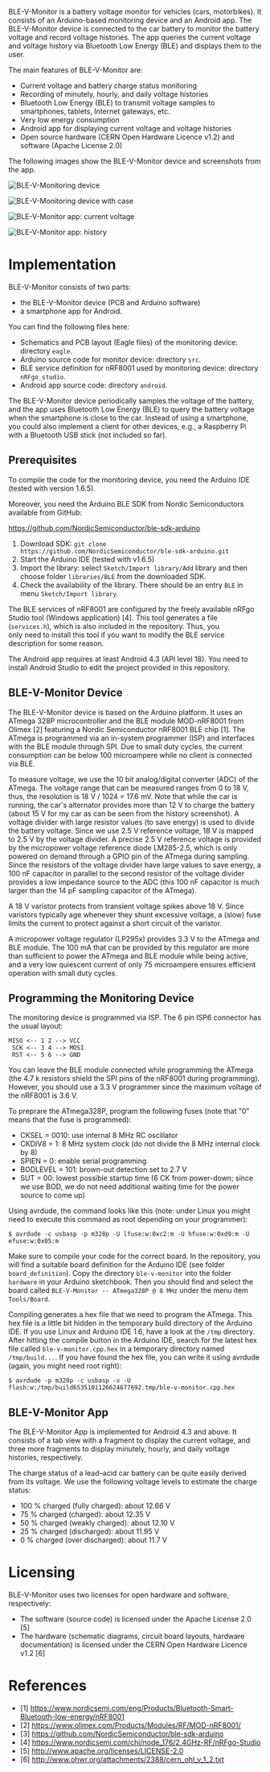 BLE-V-Monitor is a battery voltage monitor for vehicles (cars, motorbikes). It consists of an Arduino-based monitoring device and an Android app. The BLE-V-Monitor device is connected to the car battery to monitor the battery voltage and record voltage histories. The app queries the current voltage and voltage history via Bluetooth Low Energy (BLE) and displays them to the user.

The main features of BLE-V-Monitor are:

- Current voltage and battery charge status monitoring
- Recording of minutely, hourly, and daily voltage histories
- Bluetooth Low Energy (BLE) to transmit voltage samples to smartphones, tablets, Internet gateways, etc.
- Very low energy consumption
- Android app for displaying current voltage and voltage histories
- Open source hardware (CERN Open Hardware Licence v1.2) and software (Apache License 2.0)

The following images show the BLE-V-Monitor device and screenshots from the app.

![BLE-V-Monitoring device](/img/ble-v-monitor_device.jpg)

![BLE-V-Monitoring device with case](/img/ble-v-monitor_device_case.jpg)

![BLE-V-Monitor app: current voltage](/img/screenshot_current_voltage.png)

![BLE-V-Monitor app: history](/img/screenshot_voltage_history.png)

# Implementation

BLE-V-Monitor consists of two parts: 

* the BLE-V-Monitor device (PCB and Arduino software)
* a smartphone app for Android. 

You can find the following files here:

* Schematics and PCB layout (Eagle files) of the monitoring device: directory `eagle`.
* Arduino source code for monitor device: directory `src`.
* BLE service definition for nRF8001 used by monitoring device: directory `nRFgo_studio`. 
* Android app source code: directory `android`.

The BLE-V-Monitor device periodically samples the voltage of the battery, and the app uses Bluetooth Low Energy (BLE) to query the battery voltage when the smartphone is close to the car. Instead of using a smartphone, you could also implement a client for other devices, e.g., a Raspberry Pi with a Bluetooth USB stick (not included so far).

## Prerequisites

To compile the code for the monitoring device, you need the Arduino IDE (tested with version 1.6.5).

Moreover, you need the Arduino BLE SDK from Nordic Semiconductors available 
from GitHub:

https://github.com/NordicSemiconductor/ble-sdk-arduino

1. Download SDK: `git clone https://github.com/NordicSemiconductor/ble-sdk-arduino.git`
2. Start the Arduino IDE (tested with v1.6.5)
3. Import the library: select `Sketch/Import library/Add` library and 
   then choose folder `libraries/BLE` from the downloaded SDK.
4. Check the availability of the library. There should be an entry `BLE`
   in menu `Sketch/Import library`.

The BLE services of nRF8001 are configured by the freely available nRFgo 
Studio tool (Windows application) [4]. This tool generates a file 
(`services.h`), which is also included in the repository. Thus, you  
only need to install this tool if you want to modify the BLE service 
description for some reason.

The Android app requires at least Android 4.3 (API level 18). You need to install Android Studio to edit the project provided in this repository.

## BLE-V-Monitor Device

The BLE-V-Monitor device is based on the Arduino platform. It uses an ATmega 328P microcontroller and the BLE module MOD-nRF8001 from Olimex [2] featuring a Nordic Semiconductor nRF8001 BLE chip [1]. The ATmega is programmed via an in-system programmer (ISP) and interfaces with the BLE module through SPI. Due to small duty cycles, the current consumption can be below 100 microampere while no client is connected via BLE.

To measure voltage, we use the 10 bit analog/digital converter (ADC) of the ATmega. The voltage range that can be measured ranges from 0 to 18 V, thus, the resolution is 18 V / 1024 = 17.6 mV. Note that while the car is running, the car's alternator provides more than 12 V to charge the battery (about 15 V for my car as can be seen from the history screenshot). A voltage divider with large resistor values (to save energy) is used to divide the battery voltage. Since we use 2.5 V reference voltage, 18 V is mapped to 2.5 V by the voltage divider. A precise 2.5 V reference voltage is provided by the micropower voltage reference diode LM285-2.5, which is only powered on demand through a GPIO pin of the ATmega during sampling. Since the resistors of the voltage divider have large values to save energy, a 100 nF capacitor in parallel to the second resistor of the voltage divider provides a low impedance source to the ADC (this 100 nF capacitor is much larger than the 14 pF sampling capacitor of the ATmega).  

A 18 V varistor protects from transient voltage spikes above 18 V. Since varistors typically age whenever they shunt excessive voltage, a (slow) fuse limits the current to protect against a short circuit of the varistor.

A micropower voltage regulator (LP295x) provides 3.3 V to the ATmega and BLE module. The 100 mA that can be provided by this regulator are more than sufficient to power the ATmega and BLE module while being active, and a very low quiescent current of only 75 microampere ensures efficient operation with small duty cycles.

## Programming the Monitoring Device

The monitoring device is programmed via ISP. The 6 pin ISP6 connector has the usual layout:

    MISO <-- 1 2 --> VCC
     SCK <-- 3 4 --> MOSI
     RST <-- 5 6 --> GND

You can leave the BLE module connected while programming the ATmega (the 
4.7 k resistors shield the SPI pins of the nRF8001 during programming). However,
you should use a 3.3 V programmer since the maximum voltage of the nRF8001
is 3.6 V.

To preprare the ATmega328P, program the following fuses (note that "0" means 
that the fuse is programmed):

* CKSEL = 0010: use internal 8 MHz RC oscillator
* CKDIV8 = 1: 8 MHz system clock (do not divide the 8 MHz internal clock by 8)
* SPIEN = 0: enable serial programming
* BODLEVEL = 101: brown-out detection set to 2.7 V
* SUT = 00: lowest possible startup time (6 CK from power-down; since we use
  BOD, we do not need additional waiting time for the power source to come up)
    
Using avrdude, the command looks like this (note: under Linux you might need
to execute this command as root depending on your programmer):

    $ avrdude -c usbasp -p m328p -U lfuse:w:0xc2:m -U hfuse:w:0xd9:m -U efuse:w:0x05:m

Make sure to compile your code for the correct board. In the repository, 
you will find a suitable board definition for the Arduino IDE (see folder 
`board_definition`). Copy the directory `ble-v-monitor` into the folder 
`hardware` in your Arduino sketchbook. Then you should find and select the 
board  called `BLE-V-Monitor -- ATmega328P @ 8 MHz` under the menu item `Tools/Board`. 

Compiling generates a hex file that we need to program the ATmega. This hex 
file is a little bit hidden in the temporary build directory of the Arduino
IDE. If you use Linux  and Arduino IDE 1.6, have a look at the `/tmp` 
directory. After hitting the  compile button in the Arduino IDE, search for the
latest hex file called  `ble-v-monitor.cpp.hex` in a temporary directory named 
`/tmp/build...`. If you have found the hex file, you can write it using avrdude
(again, you might need root right):

    $ avrdude -p m328p -c usbasp -v -U flash:w:/tmp/build6535101126624677692.tmp/ble-v-monitor.cpp.hex

## BLE-V-Monitor App

The BLE-V-Monitor App is implemented for Android 4.3 and above. It consists of a tab view with a fragment to display the current voltage, and three more fragments to display minutely, hourly, and daily voltage histories, respectively.

The charge status of a lead–acid car battery can be quite easily derived from its voltage. We use the following voltage levels to estimate the charge status: 

- 100 % charged (fully charged): about 12.66 V
- 75 % charged (charged): about 12.35 V
- 50 % charged (weakly charged): about 12.10 V
- 25 % charged (discharged): about 11.95 V
- 0 % charged (over discharged): about 11.7 V

# Licensing

BLE-V-Monitor uses two licenses for open hardware and software, respectively:

* The software (source code) is licensed under the Apache License 2.0 [5]
* The hardware (schematic diagrams, circuit board layouts, hardware
  documentation) is licensed under the CERN Open Hardware Licence v1.2 [6]

# References

* [1] https://www.nordicsemi.com/eng/Products/Bluetooth-Smart-Bluetooth-low-energy/nRF8001 
* [2] https://www.olimex.com/Products/Modules/RF/MOD-nRF8001/
* [3] https://github.com/NordicSemiconductor/ble-sdk-arduino
* [4] https://www.nordicsemi.com/chi/node_176/2.4GHz-RF/nRFgo-Studio
* [5] http://www.apache.org/licenses/LICENSE-2.0
* [6] http://www.ohwr.org/attachments/2388/cern_ohl_v_1_2.txt